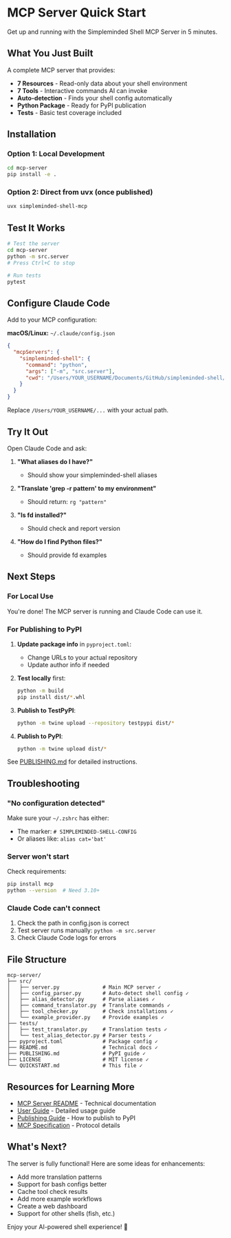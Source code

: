 # MCP Server Quick Start

Get up and running with the Simpleminded Shell MCP Server in 5 minutes.

## What You Just Built

A complete MCP server that provides:
- **7 Resources** - Read-only data about your shell environment
- **7 Tools** - Interactive commands AI can invoke
- **Auto-detection** - Finds your shell config automatically
- **Python Package** - Ready for PyPI publication
- **Tests** - Basic test coverage included

## Installation

### Option 1: Local Development

```bash
cd mcp-server
pip install -e .
```

### Option 2: Direct from uvx (once published)

```bash
uvx simpleminded-shell-mcp
```

## Test It Works

```bash
# Test the server
cd mcp-server
python -m src.server
# Press Ctrl+C to stop

# Run tests
pytest
```

## Configure Claude Code

Add to your MCP configuration:

**macOS/Linux:** `~/.claude/config.json`

```json
{
  "mcpServers": {
    "simpleminded-shell": {
      "command": "python",
      "args": ["-m", "src.server"],
      "cwd": "/Users/YOUR_USERNAME/Documents/GitHub/simpleminded-shell/mcp-server"
    }
  }
}
```

Replace `/Users/YOUR_USERNAME/...` with your actual path.

## Try It Out

Open Claude Code and ask:

1. **"What aliases do I have?"**
   - Should show your simpleminded-shell aliases

2. **"Translate 'grep -r pattern' to my environment"**
   - Should return: `rg "pattern"`

3. **"Is fd installed?"**
   - Should check and report version

4. **"How do I find Python files?"**
   - Should provide fd examples

## Next Steps

### For Local Use

You're done! The MCP server is running and Claude Code can use it.

### For Publishing to PyPI

1. **Update package info** in `pyproject.toml`:
   - Change URLs to your actual repository
   - Update author info if needed

2. **Test locally** first:
   ```bash
   python -m build
   pip install dist/*.whl
   ```

3. **Publish to TestPyPI**:
   ```bash
   python -m twine upload --repository testpypi dist/*
   ```

4. **Publish to PyPI**:
   ```bash
   python -m twine upload dist/*
   ```

See [PUBLISHING.md](PUBLISHING.md) for detailed instructions.

## Troubleshooting

### "No configuration detected"

Make sure your `~/.zshrc` has either:
- The marker: `# SIMPLEMINDED-SHELL-CONFIG`
- Or aliases like: `alias cat='bat'`

### Server won't start

Check requirements:
```bash
pip install mcp
python --version  # Need 3.10+
```

### Claude Code can't connect

1. Check the path in config.json is correct
2. Test server runs manually: `python -m src.server`
3. Check Claude Code logs for errors

## File Structure

```
mcp-server/
├── src/
│   ├── server.py              # Main MCP server ✓
│   ├── config_parser.py       # Auto-detect shell config ✓
│   ├── alias_detector.py      # Parse aliases ✓
│   ├── command_translator.py  # Translate commands ✓
│   ├── tool_checker.py        # Check installations ✓
│   └── example_provider.py    # Provide examples ✓
├── tests/
│   ├── test_translator.py     # Translation tests ✓
│   └── test_alias_detector.py # Parser tests ✓
├── pyproject.toml             # Package config ✓
├── README.md                  # Technical docs ✓
├── PUBLISHING.md              # PyPI guide ✓
├── LICENSE                    # MIT license ✓
└── QUICKSTART.md              # This file ✓
```

## Resources for Learning More

- [MCP Server README](README.md) - Technical documentation
- [User Guide](../docs/MCP-SERVER.md) - Detailed usage guide
- [Publishing Guide](PUBLISHING.md) - How to publish to PyPI
- [MCP Specification](https://modelcontextprotocol.io) - Protocol details

## What's Next?

The server is fully functional! Here are some ideas for enhancements:

- Add more translation patterns
- Support for bash configs better
- Cache tool check results
- Add more example workflows
- Create a web dashboard
- Support for other shells (fish, etc.)

Enjoy your AI-powered shell experience! 🚀
